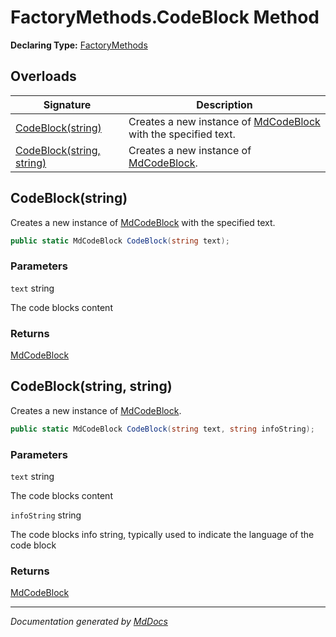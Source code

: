 # FactoryMethods.CodeBlock Method

**Declaring Type:** [FactoryMethods](../index.md)

## Overloads

| Signature                                            | Description                                                                                  |
| ---------------------------------------------------- | -------------------------------------------------------------------------------------------- |
| [CodeBlock(string)](#codeblockstring)                | Creates a new instance of [MdCodeBlock](../../MdCodeBlock/index.md) with the specified text. |
| [CodeBlock(string, string)](#codeblockstring-string) | Creates a new instance of [MdCodeBlock](../../MdCodeBlock/index.md).                         |

## CodeBlock(string)

Creates a new instance of [MdCodeBlock](../../MdCodeBlock/index.md) with the specified text.

```csharp
public static MdCodeBlock CodeBlock(string text);
```

### Parameters

`text`  string

The code blocks content

### Returns

[MdCodeBlock](../../MdCodeBlock/index.md)

## CodeBlock(string, string)

Creates a new instance of [MdCodeBlock](../../MdCodeBlock/index.md).

```csharp
public static MdCodeBlock CodeBlock(string text, string infoString);
```

### Parameters

`text`  string

The code blocks content

`infoString`  string

The code blocks info string, typically used to indicate the language of the code block

### Returns

[MdCodeBlock](../../MdCodeBlock/index.md)

___

*Documentation generated by [MdDocs](https://github.com/ap0llo/mddocs)*
